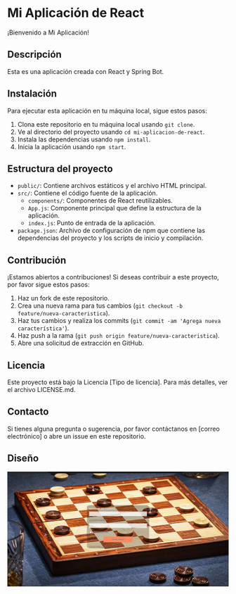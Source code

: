 # Mi Aplicación de React

¡Bienvenido a Mi Aplicación!

## Descripción
Esta es una aplicación creada con React y Spring Bot.

## Instalación
Para ejecutar esta aplicación en tu máquina local, sigue estos pasos:

1. Clona este repositorio en tu máquina local usando `git clone`.
2. Ve al directorio del proyecto usando `cd mi-aplicacion-de-react`.
3. Instala las dependencias usando `npm install`.
4. Inicia la aplicación usando `npm start`.


## Estructura del proyecto
- `public/`: Contiene archivos estáticos y el archivo HTML principal.
- `src/`: Contiene el código fuente de la aplicación.
  - `components/`: Componentes de React reutilizables.
  - `App.js`: Componente principal que define la estructura de la aplicación.
  - `index.js`: Punto de entrada de la aplicación.
- `package.json`: Archivo de configuración de npm que contiene las dependencias del proyecto y los scripts de inicio y compilación.

## Contribución
¡Estamos abiertos a contribuciones! Si deseas contribuir a este proyecto, por favor sigue estos pasos:
1. Haz un fork de este repositorio.
2. Crea una nueva rama para tus cambios (`git checkout -b feature/nueva-caracteristica`).
3. Haz tus cambios y realiza los commits (`git commit -am 'Agrega nueva característica'`).
4. Haz push a la rama (`git push origin feature/nueva-caracteristica`).
5. Abre una solicitud de extracción en GitHub.

## Licencia
Este proyecto está bajo la Licencia [Tipo de licencia]. Para más detalles, ver el archivo LICENSE.md.

## Contacto
Si tienes alguna pregunta o sugerencia, por favor contáctanos en [correo electrónico] o abre un issue en este repositorio.

## Diseño
![Foto de inicion de sesión ](./src/assets/primer-login.png)